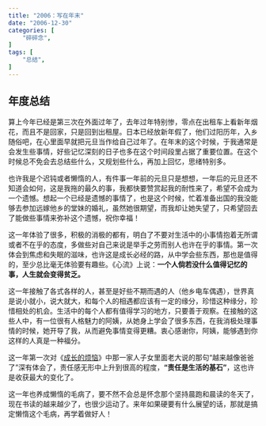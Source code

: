 ```yaml
---
title: "2006：写在年末"
date: "2006-12-30"
categories: [
    "碎碎念",
]
tags: [
    "总结",
]
---
```


## 年度总结

算上今年已经是第三次在外面过年了，去年过年特别惨，零点在出租车上看新年烟花，而且不是回家，只是回到出租屋。日本已经放新年假了，他们过阳历年，入乡随俗吧，在心里面早就把元旦当作给自己过年了。在年末的这个时候，于我通常是会发生些事情，好些记忆深刻的日子也多在这个时间段里占据了重要位置。在这个时候总不免会去总结些什么，又规划些什么，再加上回忆，思绪特别多。

<!--more-->

也许我是个迟钝或者懒惰的人，有件事一年前的元旦只是想想，一年后的元旦还不知道会如何，这是我拖的最久的事，我都快要赞赏起我的耐性来了，希望不会成为一个遗憾。想起一个已经是遗憾的事情了，也是这个时候，忙着准备出国的我没能够去参加远嫁他乡的堂妹的婚礼，虽然她很期望，而我却让她失望了，只希望回去了能做些事情来弥补这个遗憾，祝你幸福！

这一年体验了很多，积极的消极的都有，明白了不要对生活中的小事情抱着无所谓或者不在乎的态度，多做些对自己来说是举手之劳而别人也许在乎的事情。第一次体会到焦虑和失眠的滋味，也许这是成长必经的路，从中学会些东西，那也是值得的，至少总比毫无体验要有趣些。《心流》上说：**一个人倘若没什么值得记忆的事，人生就会变得贫乏。**

这一年接触了各式各样的人，甚至是好些不期而遇的人（他乡电车偶遇），世界真是说小就小，说大就大，和每个人的相遇都应该有一定的缘分，珍惜这种缘分，珍惜相处的机会。生活中的每个人都有值得学习的地方，只要善于观察。在接触的这些人中，有一位很有人格魅力的阿姨，从她身上学会了很多东西，在我消极处理事情的时候，她开导了我，从而避免事情变得更糟。衷心感谢你，阿姨，能够遇到你这样的人真是一种福分。

这一年第一次对《[成长的烦恼](http://movie.douban.com/subject/1417946/)》中那一家人子女里面老大说的那句“越来越像爸爸了”深有体会了，责任感无形中上升到很高的程度，**“责任是生活的基石”**，这也许是收获最大的变化了。

这一年也养成懒惰的毛病了，要不然不会总是怀念那个坚持晨跑和晨读的冬天了，现在书读的越来越少了，也很少运动了。来年如果硬要有什么展望的话，那就是搞定懒惰这个毛病，再学着做好人！
